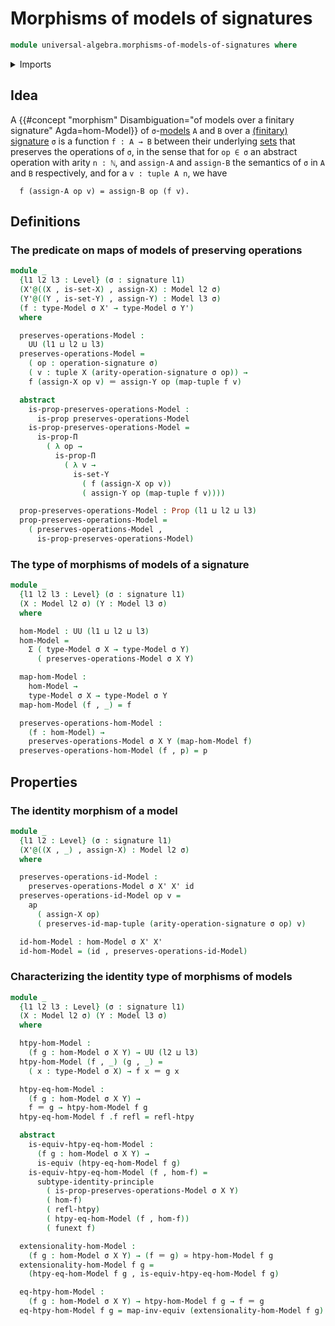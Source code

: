 # Morphisms of models of signatures

```agda
module universal-algebra.morphisms-of-models-of-signatures where
```

<details><summary>Imports</summary>

```agda
open import foundation.action-on-identifications-functions
open import foundation.dependent-pair-types
open import foundation.function-extensionality
open import foundation.fundamental-theorem-of-identity-types
open import foundation.sets
open import foundation.subtype-identity-principle
open import foundation.torsorial-type-families
open import foundation.universe-levels

open import foundation-core.equivalences
open import foundation-core.function-types
open import foundation-core.homotopies
open import foundation-core.identity-types
open import foundation-core.propositions

open import lists.functoriality-tuples
open import lists.tuples

open import universal-algebra.models-of-signatures
open import universal-algebra.signatures
```

</details>

## Idea

A
{{#concept "morphism" Disambiguation="of models over a finitary signature" Agda=hom-Model}}
of `σ`-[models](universal-algebra.models-of-signatures.md) `A` and `B` over a
[(finitary) signature](universal-algebra.signatures.md) `σ` is a function
`f : A → B` between their underlying [sets](foundation-core.sets.md) that
preserves the operations of `σ`, in the sense that for `op ∈ σ` an abstract
operation with arity `n : ℕ`, and `assign-A` and `assign-B` the semantics of `σ`
in `A` and `B` respectively, and for a `v : tuple A n`, we have

```text
  f (assign-A op v) = assign-B op (f v).
```

## Definitions

### The predicate on maps of models of preserving operations

```agda
module _
  {l1 l2 l3 : Level} (σ : signature l1)
  (X'@((X , is-set-X) , assign-X) : Model l2 σ)
  (Y'@((Y , is-set-Y) , assign-Y) : Model l3 σ)
  (f : type-Model σ X' → type-Model σ Y')
  where

  preserves-operations-Model :
    UU (l1 ⊔ l2 ⊔ l3)
  preserves-operations-Model =
    ( op : operation-signature σ)
    ( v : tuple X (arity-operation-signature σ op)) →
    f (assign-X op v) ＝ assign-Y op (map-tuple f v)

  abstract
    is-prop-preserves-operations-Model :
      is-prop preserves-operations-Model
    is-prop-preserves-operations-Model =
      is-prop-Π
        ( λ op →
          is-prop-Π
            ( λ v →
              is-set-Y
                ( f (assign-X op v))
                ( assign-Y op (map-tuple f v))))

  prop-preserves-operations-Model : Prop (l1 ⊔ l2 ⊔ l3)
  prop-preserves-operations-Model =
    ( preserves-operations-Model ,
      is-prop-preserves-operations-Model)
```

### The type of morphisms of models of a signature

```agda
module _
  {l1 l2 l3 : Level} (σ : signature l1)
  (X : Model l2 σ) (Y : Model l3 σ)
  where

  hom-Model : UU (l1 ⊔ l2 ⊔ l3)
  hom-Model =
    Σ ( type-Model σ X → type-Model σ Y)
      ( preserves-operations-Model σ X Y)

  map-hom-Model :
    hom-Model →
    type-Model σ X → type-Model σ Y
  map-hom-Model (f , _) = f

  preserves-operations-hom-Model :
    (f : hom-Model) →
    preserves-operations-Model σ X Y (map-hom-Model f)
  preserves-operations-hom-Model (f , p) = p
```

## Properties

### The identity morphism of a model

```agda
module _
  {l1 l2 : Level} (σ : signature l1)
  (X'@((X , _) , assign-X) : Model l2 σ)
  where

  preserves-operations-id-Model :
    preserves-operations-Model σ X' X' id
  preserves-operations-id-Model op v =
    ap
      ( assign-X op)
      ( preserves-id-map-tuple (arity-operation-signature σ op) v)

  id-hom-Model : hom-Model σ X' X'
  id-hom-Model = (id , preserves-operations-id-Model)
```

### Characterizing the identity type of morphisms of models

```agda
module _
  {l1 l2 l3 : Level} (σ : signature l1)
  (X : Model l2 σ) (Y : Model l3 σ)
  where

  htpy-hom-Model :
    (f g : hom-Model σ X Y) → UU (l2 ⊔ l3)
  htpy-hom-Model (f , _) (g , _) =
    ( x : type-Model σ X) → f x ＝ g x

  htpy-eq-hom-Model :
    (f g : hom-Model σ X Y) →
    f ＝ g → htpy-hom-Model f g
  htpy-eq-hom-Model f .f refl = refl-htpy

  abstract
    is-equiv-htpy-eq-hom-Model :
      (f g : hom-Model σ X Y) →
      is-equiv (htpy-eq-hom-Model f g)
    is-equiv-htpy-eq-hom-Model (f , hom-f) =
      subtype-identity-principle
        ( is-prop-preserves-operations-Model σ X Y)
        ( hom-f)
        ( refl-htpy)
        ( htpy-eq-hom-Model (f , hom-f))
        ( funext f)

  extensionality-hom-Model :
    (f g : hom-Model σ X Y) → (f ＝ g) ≃ htpy-hom-Model f g
  extensionality-hom-Model f g =
    (htpy-eq-hom-Model f g , is-equiv-htpy-eq-hom-Model f g)

  eq-htpy-hom-Model :
    (f g : hom-Model σ X Y) → htpy-hom-Model f g → f ＝ g
  eq-htpy-hom-Model f g = map-inv-equiv (extensionality-hom-Model f g)
```
